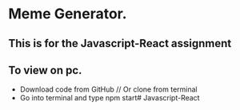 # Meme Generator.

## This is for the Javascript-React assignment



## To view on pc.
* Download code from GitHub // Or clone from terminal
* Go into terminal and type npm start#   J a v a s c r i p t - R e a c t  
 